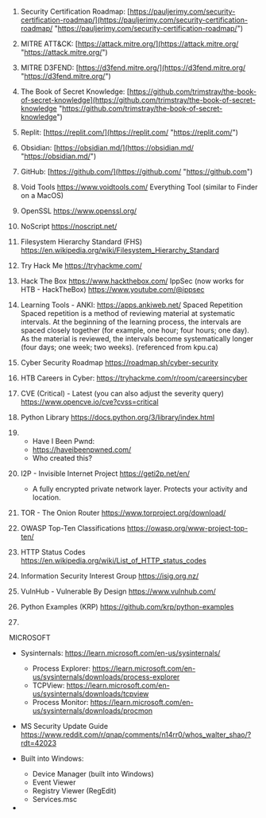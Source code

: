 1. Security Certification Roadmap: 
   [https://pauljerimy.com/security-certification-roadmap/](https://pauljerimy.com/security-certification-roadmap/ "https://pauljerimy.com/security-certification-roadmap/")
   
2. MITRE ATT&CK: 
   [https://attack.mitre.org/](https://attack.mitre.org/ "https://attack.mitre.org/")
   
3. MITRE D3FEND: 
   [https://d3fend.mitre.org/](https://d3fend.mitre.org/ "https://d3fend.mitre.org/")
   
4. The Book of Secret Knowledge: 
   [https://github.com/trimstray/the-book-of-secret-knowledge](https://github.com/trimstray/the-book-of-secret-knowledge "https://github.com/trimstray/the-book-of-secret-knowledge")
   
5. Replit: 
   [https://replit.com/](https://replit.com/ "https://replit.com/")
   
6. Obsidian: 
   [https://obsidian.md/](https://obsidian.md/ "https://obsidian.md/") 
   
7. GitHub:
   [https://github.com/](https://github.com/ "https://github.com")
   
8. Void Tools
   https://www.voidtools.com/
	   Everything Tool (similar to Finder on a MacOS)
	   
9. OpenSSL
   https://www.openssl.org/
   
10. NoScript
    https://noscript.net/
    
11. Filesystem Hierarchy Standard (FHS)
    https://en.wikipedia.org/wiki/Filesystem_Hierarchy_Standard
    
12. Try Hack Me
	https://tryhackme.com/
	
13. Hack The Box
	https://www.hackthebox.com/
	IppSec (now works for HTB - HackTheBox)
	https://www.youtube.com/@ippsec
	
14. Learning Tools - ANKI:
    https://apps.ankiweb.net/
    Spaced Repetition
    Spaced repetition is a method of reviewing material at systematic intervals. At the beginning of the learning process, the intervals are spaced closely together (for example, one hour; four hours; one day). As the material is reviewed, the intervals become systematically longer (four days; one week; two weeks). (referenced from kpu.ca)
    
15. Cyber Security Roadmap
	https://roadmap.sh/cyber-security

16. HTB Careers in Cyber:
    https://tryhackme.com/r/room/careersincyber
    
17. CVE (Critical) - Latest (you can also adjust the severity query)
	https://www.opencve.io/cve?cvss=critical
	
18. Python Library
    https://docs.python.org/3/library/index.html
    
19. - Have I Been Pwnd:
	- https://haveibeenpwned.com/
	- Who created this?
	  
20. I2P - Invisible Internet Project
	https://geti2p.net/en/
	- A fully encrypted private network layer. Protects your activity and location. 
    
21. TOR - The Onion Router
	https://www.torproject.org/download/

22. OWASP Top-Ten Classifications
	https://owasp.org/www-project-top-ten/
	
23. HTTP Status Codes
    https://en.wikipedia.org/wiki/List_of_HTTP_status_codes

24. Information Security Interest Group
    https://isig.org.nz/

25. VulnHub - Vulnerable By Design
    https://www.vulnhub.com/

26. Python Examples (KRP)
	https://github.com/krp/python-examples

27. 

MICROSOFT

- Sysinternals: 
  https://learn.microsoft.com/en-us/sysinternals/
	- Process Explorer: https://learn.microsoft.com/en-us/sysinternals/downloads/process-explorer
	- TCPView: https://learn.microsoft.com/en-us/sysinternals/downloads/tcpview
	- Process Monitor: https://learn.microsoft.com/en-us/sysinternals/downloads/procmon
- MS Security Update Guide
    https://www.reddit.com/r/qnap/comments/n14rr0/whos_walter_shao/?rdt=42023
	  
- Built into Windows:
	- Device Manager (built into Windows)
	- Event Viewer
	- Registry Viewer (RegEdit)
	- Services.msc
- 
	  
   
   
   


